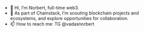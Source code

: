 - 👋 Hi, I’m Norbert, full-time web3.
- 🌱 As part of Chainstack, I’m scouting blockchain projects and ecosystems, and explore opportunities for collaboration.
- 📫 How to reach me: TG @vadasnorbert 
